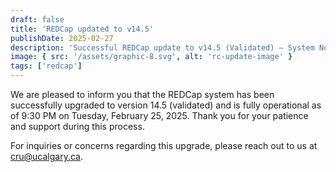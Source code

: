 ```yaml
---
draft: false
title: 'REDCap updated to v14.5'
publishDate: 2025-02-27
description: 'Successful REDCap update to v14.5 (Validated) – System Now Operational'
image: { src: '/assets/graphic-8.svg', alt: 'rc-update-image' }
tags: ['redcap']
---
```


We are pleased to inform you that the REDCap system has been successfully upgraded to version 14.5 (validated) and is fully operational as of 9:30 PM on Tuesday, February 25, 2025. Thank you for your patience and support during this process.

For inquiries or concerns regarding this upgrade, please reach out to us at cru@ucalgary.ca.
